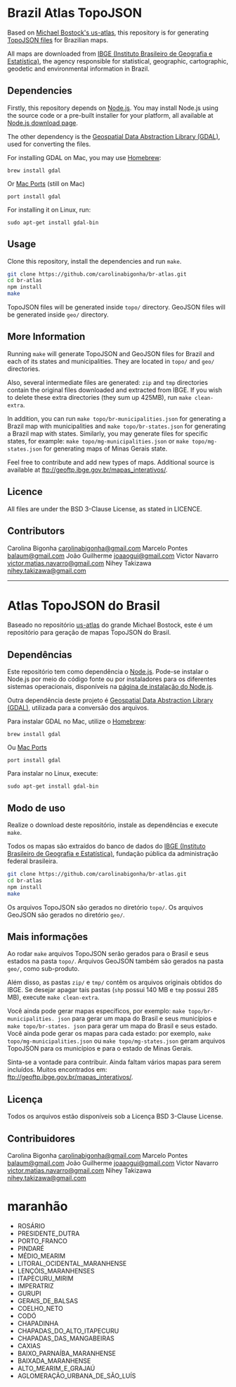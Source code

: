 # Brazil Atlas TopoJSON

Based on [Michael Bostock's us-atlas](http://github.com/mbostock/us-atlas.git), this repository is for generating [TopoJSON files](https://github.com/mbostock/topojson) for Brazilian maps.

All maps are downloaded from [IBGE (Instituto Brasileiro de Geografia e Estatística)](http://www.ibge.gov.br/), the agency responsible for
statistical, geographic, cartographic, geodetic and environmental information
in Brazil.

## Dependencies

Firstly, this repository depends on [Node.js](http://nodejs.org/).
You may install Node.js using the source code or a pre-built
installer for your platform, all available at
[Node.js download page](http://nodejs.org/download/).

The other dependency is the
[Geospatial Data Abstraction Library (GDAL)](http://www.gdal.org/),
used for converting the files.

For installing GDAL on Mac, you may use [Homebrew](http://brew.sh/):

```
brew install gdal
```

Or [Mac Ports](macports.org) (still on Mac)

```
port install gdal
```

For installing it on Linux, run:

```
sudo apt-get install gdal-bin
```

## Usage

Clone this repository, install the dependencies and run `make`.

```bash
git clone https://github.com/carolinabigonha/br-atlas.git
cd br-atlas
npm install
make
```

TopoJSON files will be generated inside ``topo/`` directory.
GeoJSON files will be generated inside ``geo/`` directory.

## More Information

Running ``make`` will generate TopoJSON and GeoJSON files for Brazil and
each of its states and municipalities. They are located in ``topo/`` and ``geo/`` directories.

Also, several intermediate files are generated: ``zip`` and ``tmp``
directories contain the original files downloaded and extracted from
IBGE. If you wish to delete these extra directories (they sum up 425MB),
run ``make clean-extra``.

In addition, you can run ``make topo/br-municipalities.json`` for generating
a Brazil map with municipalities and ``make topo/br-states.json`` for generating
a Brazil map with states. Similarly, you may generate files for
specific states, for example:
``make topo/mg-municipalities.json`` or ``make topo/mg-states.json``
for generating maps of Minas Gerais state.

Feel free to contribute and add new types of maps.
Additional source is available at ftp://geoftp.ibge.gov.br/mapas_interativos/.

## Licence

All files are under the BSD 3-Clause License, as stated in LICENCE.

## Contributors
Carolina Bigonha <carolinabigonha@gmail.com>
Marcelo Pontes <balaum@gmail.com>
João Guilherme <joaaogui@gmail.com>
Victor Navarro <victor.matias.navarro@gmail.com>
Nihey Takizawa <nihey.takizawa@gmail.com>

-----------------------------------

# Atlas TopoJSON do Brasil

Baseado no repositório [us-atlas](http://github.com/mbostock/us-atlas.git) do grande Michael Bostock, este é um repositório para geração de mapas TopoJSON
do Brasil.

## Dependências

Este repositório tem como dependência o [Node.js](http://nodejs.org/).
Pode-se instalar o Node.js por meio do código fonte ou por instaladores
para os diferentes sistemas operacionais, disponíveis na
[página de instalação do Node.js](http://nodejs.org/download/).

Outra dependência deste projeto é
[Geospatial Data Abstraction Library (GDAL)](http://www.gdal.org/),
utilizada para a conversão dos arquivos.

Para instalar GDAL no Mac, utilize o [Homebrew](http://brew.sh/):
``` 
brew install gdal 
```

Ou [Mac Ports](http://macports.org/)

``` 
port install gdal 
```

Para instalar no Linux, execute: 

``` 
sudo apt-get install gdal-bin 
```

## Modo de uso

Realize o download deste repositório, instale
as dependências e execute `make`.

Todos os mapas são extraídos do banco de dados do [IBGE (Instituto Brasileiro de Geografia e Estatística)](http://www.ibge.gov.br/), fundação pública da
administração federal brasileira.

```bash
git clone https://github.com/carolinabigonha/br-atlas.git
cd br-atlas
npm install
make
```

Os arquivos TopoJSON são gerados no diretório ``topo/``.
Os arquivos GeoJSON são gerados no diretório ``geo/``.

## Mais informações

Ao rodar ``make`` arquivos TopoJSON serão gerados para o Brasil e seus
estados na pasta ``topo/``. Arquivos GeoJSON também são gerados na
pasta ``geo/``, como sub-produto.

Além disso, as pastas ``zip/`` e ``tmp/``
contêm os arquivos originais obtidos do IBGE.
Se desejar apagar tais pastas
(``shp`` possui 140 MB e ``tmp`` possui 285 MB),
execute ``make clean-extra``.

Você ainda pode gerar mapas específicos, por exemplo: ``make topo/br-municipalities.
json`` para gerar um mapa do Brasil e seus municípios e ``make topo/br-states.
json`` para gerar um mapa do Brasil e seus estado. Você ainda pode gerar os
mapas para cada estado: por exemplo, ``make topo/mg-municipalities.json`` ou ``make
topo/mg-states.json`` geram arquivos TopoJSON para os municípios e para o
estado de Minas Gerais.

Sinta-se a vontade para contribuir. Ainda faltam vários mapas para serem
incluídos. Muitos encontrados em: ftp://geoftp.ibge.gov.br/mapas_interativos/.

## Licença

Todos os arquivos estão disponíveis sob a Licença BSD 3-Clause License.

## Contribuidores
Carolina Bigonha <carolinabigonha@gmail.com>
Marcelo Pontes <balaum@gmail.com>
João Guilherme <joaaogui@gmail.com>
Victor Navarro <victor.matias.navarro@gmail.com>
Nihey Takizawa <nihey.takizawa@gmail.com>


# maranhão
 - ROSÁRIO
 - PRESIDENTE_DUTRA
 - PORTO_FRANCO
 - PINDARÉ
 - MÉDIO_MEARIM
 - LITORAL_OCIDENTAL_MARANHENSE
 - LENÇÓIS_MARANHENSES
 - ITAPECURU_MIRIM
 - IMPERATRIZ
 - GURUPI
 - GERAIS_DE_BALSAS
 - COELHO_NETO
 - CODÓ
 - CHAPADINHA
 - CHAPADAS_DO_ALTO_ITAPECURU
 - CHAPADAS_DAS_MANGABEIRAS
 - CAXIAS
 - BAIXO_PARNAÍBA_MARANHENSE
 - BAIXADA_MARANHENSE
 - ALTO_MEARIM_E_GRAJAÚ
 - AGLOMERAÇÃO_URBANA_DE_SÃO_LUÍS